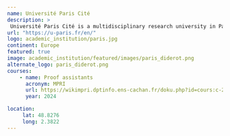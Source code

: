 ```yaml
---
name: Université Paris Cité 
description: >
 Université Paris Cité is a multidisciplinary research university in Paris, France, known for its strong emphasis on innovation, international collaboration, and a broad range of academic programs across sciences, humanities, and social sciences.
url: "https://u-paris.fr/en/"
logo: academic_institution/paris.jpg
continent: Europe
featured: true
image: academic_institution/featured/images/paris_diderot.png
alternate_logo: paris_diderot.png
courses:
    - name: Proof assistants
      acronym: MPRI
      url: https://wikimpri.dptinfo.ens-cachan.fr/doku.php?id=cours:c-2-7-2
      year: 2024

location:
     lat: 48.8276
     long: 2.3822
---
```

